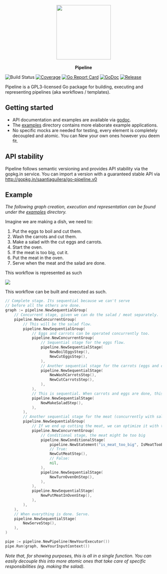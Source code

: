 <p align="center">
    <img width="175" align="center" src="https://github.com/saantiaguilera/go-pipeline/raw/master/logo/logo.png"/><br>
    <br>
    <b>Pipeline</b>
</p>

![Build Status](https://github.com/saantiaguilera/go-pipeline/workflows/Go/badge.svg) 
[![Coverage](https://codecov.io/gh/saantiaguilera/go-pipeline/branch/master/graph/badge.svg)](https://codecov.io/gh/saantiaguilera/go-pipeline)
[![Go Report Card](https://goreportcard.com/badge/github.com/saantiaguilera/go-pipeline)](https://goreportcard.com/report/github.com/saantiaguilera/go-pipeline)
[![GoDoc](https://godoc.org/github.com/saantiaguilera/go-pipeline?status.svg)](https://godoc.org/github.com/saantiaguilera/go-pipeline)
[![Release](https://img.shields.io/github/release/saantiaguilera/go-pipeline.svg?style=flat-square)](https://github.com/saantiaguilera/go-pipeline/releases)

Pipeline is a GPL3-licensed Go package for building, executing and representing pipelines (aka workflows / templates).

## Getting started

- API documentation and examples are available via [godoc](https://godoc.org/github.com/saantiaguilera/go-pipeline).
- The [examples](./examples) directory contains more elaborate example applications.
- No specific mocks are needed for testing, every element is completely decoupled and atomic. You can New your own ones however you deem fit.

## API stability

Pipeline follows semantic versioning and provides API stability via the gopkg.in service.
You can import a version with a guaranteed stable API via http://gopkg.in/saantiaguilera/go-pipeline.v0

## Example

_The following graph creation, execution and representation can be found under the [examples](examples/static/cook_example/) directory._

Imagine we are making a dish, we need to:
1. Put the eggs to boil and cut them.
2. Wash the carrots and cut them.
3. Make a salad with the cut eggs and carrots.
4. Start the oven. 
5. If the meat is too big, cut it. 
6. Put the meat in the oven.
7. Serve when the meat and the salad are done.

This workflow is represented as such

![](examples/static/cook_example/template.svg)

This workflow can be built and executed as such.
```go
// Complete stage. Its sequential because we can't serve
// before all the others are done. 
graph := pipeline.NewSequentialGroup(
    // Concurrent stage, given we can do the salad / meat separately.
    pipeline.NewConcurrentGroup(
        // This will be the salad flow.
        pipeline.NewSequentialGroup( 
            // Eggs and carrots can be operated concurrently too.
            pipeline.NewConcurrentGroup(
                // Sequential stage for the eggs flow.
                pipeline.NewSequentialStage(
                    NewBoilEggsStep(),
                    NewCutEggsStep(),
                ),
                // Another sequential stage for the carrots (eggs and carrots will be concurrent though!)
                pipeline.NewSequentialStage(
                    NewWashCarrotsStep(),
                    NewCutCarrotsStep(),
                ),
            ),
            // This is sequential. When carrots and eggs are done, this will run.
            pipeline.NewSequentialStage(
                NewMakeSaladStep(),
            ),
        ),
        // Another sequential stage for the meat (concurrently with salad)
        pipeline.NewSequentialGroup(
            // If we end up cutting the meat, we can optimize it with the oven operation
            pipeline.NewConcurrentGroup(
                // Conditional stage, the meat might be too big
                pipeline.NewConditionalStage(
                    pipeline.NewStatement("is_meat_too_big", IsMeatTooBigForTheOven),
                    // True:
                    NewCutMeatStep(),
                    // False:
                    nil,
                ),
                pipeline.NewSequentialStage(
                    NewTurnOvenOnStep(),
                ),
            ),
            pipeline.NewSequentialStage(
                NewPutMeatInOvenStep(),
            ),
        ),
    ),
    // When everything is done. Serve.
    pipeline.NewSequentialStage(
        NewServeStep(),
    ),
)

pipe := pipeline.NewPipeline(NewYourExecutor())
pipe.Run(graph, NewYourInputContext())
```
_Note that, for showing purposes, this is all in a single function. You can easily decouple this into more atomic ones that take care of specific responsibilities (eg. making the salad)._
